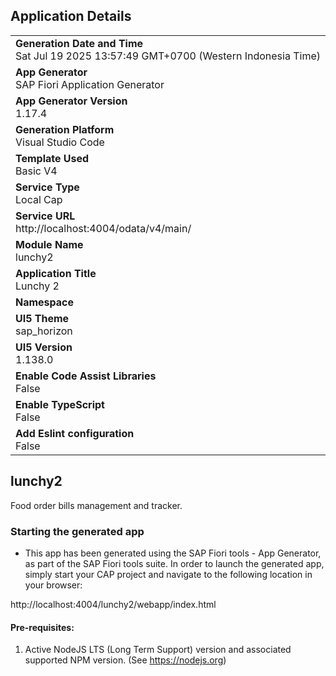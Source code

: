 ## Application Details
|               |
| ------------- |
|**Generation Date and Time**<br>Sat Jul 19 2025 13:57:49 GMT+0700 (Western Indonesia Time)|
|**App Generator**<br>SAP Fiori Application Generator|
|**App Generator Version**<br>1.17.4|
|**Generation Platform**<br>Visual Studio Code|
|**Template Used**<br>Basic V4|
|**Service Type**<br>Local Cap|
|**Service URL**<br>http://localhost:4004/odata/v4/main/|
|**Module Name**<br>lunchy2|
|**Application Title**<br>Lunchy 2|
|**Namespace**<br>|
|**UI5 Theme**<br>sap_horizon|
|**UI5 Version**<br>1.138.0|
|**Enable Code Assist Libraries**<br>False|
|**Enable TypeScript**<br>False|
|**Add Eslint configuration**<br>False|

## lunchy2

Food order bills management and tracker.

### Starting the generated app

-   This app has been generated using the SAP Fiori tools - App Generator, as part of the SAP Fiori tools suite.  In order to launch the generated app, simply start your CAP project and navigate to the following location in your browser:

http://localhost:4004/lunchy2/webapp/index.html

#### Pre-requisites:

1. Active NodeJS LTS (Long Term Support) version and associated supported NPM version.  (See https://nodejs.org)


